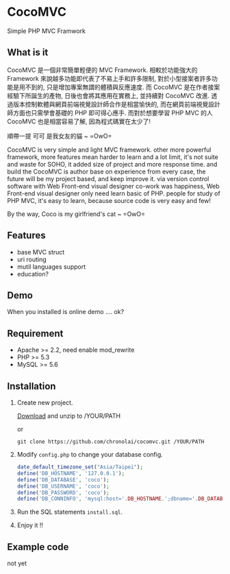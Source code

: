 CocoMVC
=======

Simple PHP MVC Framwork

## What is it
CocoMVC 是一個非常簡單輕便的 MVC Framework. 相較於功能強大的 Framework 來說越多功能即代表了不易上手和許多限制, 對於小型接案者許多功能是用不到的, 只是增加專案無謂的體積與反應速度. 而 CocoMVC 是在作者接案經驗下所誕生的產物, 日後也會將其應用在實務上, 並持續對 CocoMVC 改進. 透過版本控制軟體與網頁前端視覺設計師合作是相當愉快的, 而在網頁前端視覺設計師方面也只需學會基礎的 PHP 即可得心應手. 而對於想要學習 PHP MVC 的人 CocoMVC 也是相當容易了解, 因為程式碼實在太少了!

順帶一提 可可 是我女友的貓 ~ =OwO=

CocoMVC is very simple and light MVC framework. other more powerful framework, more features mean harder to learn and a lot limit, it's not suite and waste for SOHO, it added size of project and more response time. and build the CocoMVC is author base on experience from every case, the future will be my project based, and keep improve it. via version control software with Web Front-end visual designer co-work was happiness, Web Front-end visual designer only need learn basic of PHP. people for study of PHP MVC, it's easy to learn, because source code is very easy and few!

By the way, Coco is my girlfriend's cat ~ =OwO=

## Features
- base MVC struct
- uri routing
- mutil languages support
- education?

## Demo
When you installed is online demo .... ok?

## Requirement
- Apache >= 2.2, need enable mod_rewrite
- PHP >= 5.3
- MySQL >= 5.6

## Installation

1. Create new project.

	[Download](https://github.com/chronolai/cocomvc/archive/master.zip) and unzip to /YOUR/PATH
	
	or
	
	```
	git clone https://github.com/chronolai/cocomvc.git /YOUR/PATH
	```

2. Modify `config.php` to change your database config.
	```php
	date_default_timezone_set("Asia/Taipei");
	define('DB_HOSTNAME', '127.0.0.1');
	define('DB_DATABASE', 'coco');
	define('DB_USERNAME', 'coco');
	define('DB_PASSWORD', 'coco');
	define('DB_CONNINFO', 'mysql:host='.DB_HOSTNAME.';dbname='.DB_DATABASE.';charset=utf8');
	```

3. Run the SQL statements `install.sql`.

4. Enjoy it !!

## Example code
not yet



